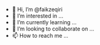 - 👋 Hi, I’m @faikzeqiri
- 👀 I’m interested in ...
- 🌱 I’m currently learning ...
- 💞️ I’m looking to collaborate on ...
- 📫 How to reach me ...

<!---
faikzeqiri/faikzeqiri is a ✨ special ✨ repository because its `README.md` (this file) appears on your GitHub profile.
You can click the Preview link to take a look at your changes.
--->
